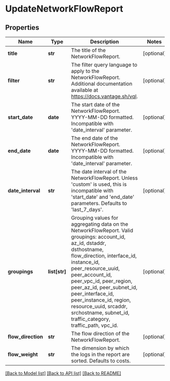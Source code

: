 # UpdateNetworkFlowReport

## Properties
Name | Type | Description | Notes
------------ | ------------- | ------------- | -------------
**title** | **str** | The title of the NetworkFlowReport. | [optional] 
**filter** | **str** | The filter query language to apply to the NetworkFlowReport. Additional documentation available at https://docs.vantage.sh/vql. | [optional] 
**start_date** | **date** | The start date of the NetworkFlowReport. YYYY-MM-DD formatted. Incompatible with &#39;date_interval&#39; parameter. | [optional] 
**end_date** | **date** | The end date of the NetworkFlowReport. YYYY-MM-DD formatted. Incompatible with &#39;date_interval&#39; parameter. | [optional] 
**date_interval** | **str** | The date interval of the NetworkFlowReport. Unless &#39;custom&#39; is used, this is incompatible with &#39;start_date&#39; and &#39;end_date&#39; parameters. Defaults to &#39;last_7_days&#39;. | [optional] 
**groupings** | **list[str]** | Grouping values for aggregating data on the NetworkFlowReport. Valid groupings: account_id, az_id, dstaddr, dsthostname, flow_direction, interface_id, instance_id, peer_resource_uuid, peer_account_id, peer_vpc_id, peer_region, peer_az_id, peer_subnet_id, peer_interface_id, peer_instance_id, region, resource_uuid, srcaddr, srchostname, subnet_id, traffic_category, traffic_path, vpc_id. | [optional] 
**flow_direction** | **str** | The flow direction of the NetworkFlowReport. | [optional] 
**flow_weight** | **str** | The dimension by which the logs in the report are sorted. Defaults to costs. | [optional] 

[[Back to Model list]](../README.md#documentation-for-models) [[Back to API list]](../README.md#documentation-for-api-endpoints) [[Back to README]](../README.md)


